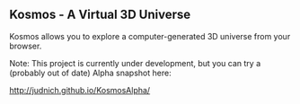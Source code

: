 ## Kosmos - A Virtual 3D Universe

Kosmos allows you to explore a computer-generated 3D universe from your browser.

Note: This project is currently under development, but you can try a (probably out of date) Alpha snapshot here:

http://judnich.github.io/KosmosAlpha/ 
